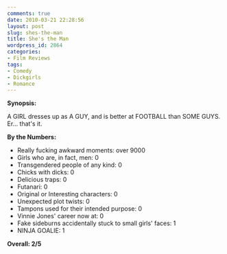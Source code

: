 ```yaml
---
comments: true
date: 2010-03-21 22:28:56
layout: post
slug: shes-the-man
title: She's the Man
wordpress_id: 2864
categories:
- Film Reviews
tags:
- Comedy
- Dickgirls
- Romance
---
```


**Synopsis:**

A GIRL dresses up as A GUY, and is better at FOOTBALL than SOME GUYS.  Er... that's it.

**By the Numbers:**

* Really fucking awkward moments: over 9000
* Girls who are, in fact, men: 0
* Transgendered people of any kind: 0
* Chicks with dicks: 0
* Delicious traps: 0
* Futanari: 0
* Original or Interesting characters: 0
* Unexpected plot twists: 0
* Tampons used for their intended purpose: 0
* Vinnie Jones' career now at: 0
* Fake sideburns accidentally stuck to small girls' faces: 1
* NINJA GOALIE: 1

**Overall: 2/5**
